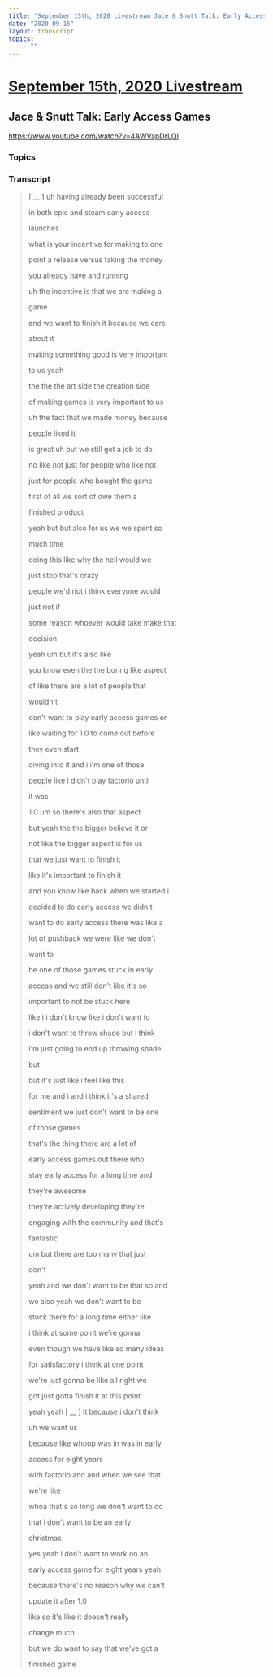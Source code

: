 ```yaml
---
title: "September 15th, 2020 Livestream Jace & Snutt Talk: Early Access Games"
date: "2020-09-15"
layout: transcript
topics:
    - ""
---
```

# [September 15th, 2020 Livestream](../2020-09-15.md)
## Jace & Snutt Talk: Early Access Games
https://www.youtube.com/watch?v=4AWVapDrLQI

### Topics


### Transcript

> [ __ ] uh having already been successful
> 
> in both epic and steam early access
> 
> launches
> 
> what is your incentive for making to one
> 
> point a release versus taking the money
> 
> you already have and running
> 
> uh the incentive is that we are making a
> 
> game
> 
> and we want to finish it because we care
> 
> about it
> 
> making something good is very important
> 
> to us yeah
> 
> the the the art side the creation side
> 
> of making games is very important to us
> 
> uh the fact that we made money because
> 
> people liked it
> 
> is great uh but we still got a job to do
> 
> no like not just for people who like not
> 
> just for people who bought the game
> 
> first of all we sort of owe them a
> 
> finished product
> 
> yeah but but also for us we we spent so
> 
> much time
> 
> doing this like why the hell would we
> 
> just stop that's crazy
> 
> people we'd riot i think everyone would
> 
> just riot if
> 
> some reason whoever would take make that
> 
> decision
> 
> yeah um but it's also like
> 
> you know even the the boring like aspect
> 
> of like there are a lot of people that
> 
> wouldn't
> 
> don't want to play early access games or
> 
> like waiting for 1.0 to come out before
> 
> they even start
> 
> diving into it and i i'm one of those
> 
> people like i didn't play factorio until
> 
> it was
> 
> 1.0 um so there's also that aspect
> 
> but yeah the the bigger believe it or
> 
> not like the bigger aspect is for us
> 
> that we just want to finish it
> 
> like it's important to finish it
> 
> and you know like back when we started i
> 
> decided to do early access we didn't
> 
> want to do early access there was like a
> 
> lot of pushback we were like we don't
> 
> want to
> 
> be one of those games stuck in early
> 
> access and we still don't like it's so
> 
> important to not be stuck here
> 
> like i i don't know like i don't want to
> 
> i don't want to throw shade but i think
> 
> i'm just going to end up throwing shade
> 
> but
> 
> but it's just like i feel like this
> 
> for me and i and i think it's a shared
> 
> sentiment we just don't want to be one
> 
> of those games
> 
> that's the thing there are a lot of
> 
> early access games out there who
> 
> stay early access for a long time and
> 
> they're awesome
> 
> they're actively developing they're
> 
> engaging with the community and that's
> 
> fantastic
> 
> um but there are too many that just
> 
> don't
> 
> yeah and we don't want to be that so and
> 
> we also yeah we don't want to be
> 
> stuck there for a long time either like
> 
> i think at some point we're gonna
> 
> even though we have like so many ideas
> 
> for satisfactory i think at one point
> 
> we're just gonna be like all right we
> 
> got just gotta finish it at this point
> 
> yeah yeah [ __ ] it because i don't think
> 
> uh we want us
> 
> because like whoop was in was in early
> 
> access for eight years
> 
> with factorio and and when we see that
> 
> we're like
> 
> whoa that's so long we don't want to do
> 
> that i don't want to be an early
> 
> christmas
> 
> yes yeah i don't want to work on an
> 
> early access game for eight years yeah
> 
> because there's no reason why we can't
> 
> update it after 1.0
> 
> like so it's like it doesn't really
> 
> change much
> 
> but we do want to say that we've got a
> 
> finished game
> 
